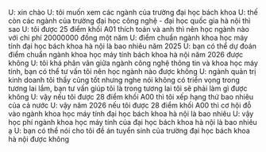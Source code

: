 U: xin chào 
U: tôi muốn xem các ngành của trường đại học bách khoa
U: thế còn các ngành của trường đại học công nghệ - đại học quốc gia hà nội thì sao
U: tôi được 25 điểm khối A01 thích toán và anh thì nên học ngành nào với chi phí 20000000 đồng một năm
U: điểm chuẩn ngành khoa học máy tính đại học bách khoa hà nội là bao nhiêu năm 2025
U: bạn có thể dự đoán điểm chuẩn ngành khoa học máy tính bách khoa hà nội năm 2026 được không
U: tôi khá phân vân giữa ngành công nghệ thông tin và khoa học máy tính, bạn có thể tư vấn tôi nên học ngành nào được không
U: ngành quản trị kinh doanh tôi thấy cũng tốt nhưng nghe nói không có triển vọng trong tương lai lắm, bạn tư vấn giúp tôi là trong tương lai tôi sẽ phải làm gì được không
U: vậy nếu tôi được 28 điểm khối A00 thì tôi xếp hạng thứ bao nhiêu của cả nước
U: vậy năm 2026 nếu tôi được 28 điểm khối A00 thì cơ hội đỗ vào ngành khoa học  máy tính đại học bách khoa hà nội là bao nhiêu
U: vậy học phí ngành khoa học máy tính của đại học bách khoa hà nội là bao nhiêu ạ
U: bạn có thể nói cho tôi đề án tuyển sinh của trường đại học bách khoa hà nội được không